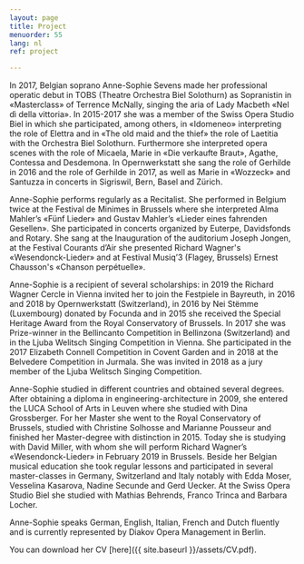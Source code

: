 ```yaml
---
layout: page
title: Project
menuorder: 55
lang: nl
ref: project

---
```

In 2017, Belgian soprano Anne-Sophie Sevens made her professional operatic debut in TOBS (Theatre Orchestra Biel Solothurn) as Sopranistin in «Masterclass» of Terrence McNally, singing the aria of Lady Macbeth «Nel dì della vittoria». In 2015-2017 she was a member of the Swiss Opera Studio Biel in which she participated, among others, in «Idomeneo» interpreting the role of Elettra and in «The old maid and the thief» the role of Laetitia with the Orchestra Biel Solothurn. Furthermore she interpreted opera scenes with the role of Micaela, Marie in «Die verkaufte Braut», Agathe, Contessa and Desdemona. In Opernwerkstatt she sang the role of Gerhilde in 2016 and the role of Gerhilde in 2017, as well as Marie in «Wozzeck» and Santuzza in concerts in Sigriswil, Bern, Basel and Zürich.

Anne-Sophie performs regularly as a Recitalist. She performed in Belgium twice at the Festival de Minimes in Brussels where she interpreted Alma Mahler’s «Fünf Lieder» and Gustav Mahler’s «Lieder eines fahrenden Gesellen». She participated in concerts organized by Euterpe, Davidsfonds and Rotary. She sang at the Inauguration of the auditorium Joseph Jongen, at the Festival Courants d’Air she presented Richard Wagner's «Wesendonck-Lieder» and at Festival Musiq’3 (Flagey, Brussels) Ernest Chausson's «Chanson perpétuelle». 

Anne-Sophie is a recipient of several scholarships: in 2019 the Richard Wagner Cercle in Vienna invited her to join the Festpiele in Bayreuth, in 2016 and 2018 by Opernwerkstatt (Switzerland), in 2016 by Nei Stëmme (Luxembourg) donated by Focunda and in 2015 she received the Special Heritage Award from the Royal Conservatory of Brussels. 
In 2017 she was Prize-winner in the Bellincanto Competition in Bellinzona (Switzerland) and in the Ljuba Welitsch Singing Competition in Vienna. She participated in the 2017 Elizabeth Connell Competition in Covent Garden and in 2018 at the Belvedere Competition in Jurmala. She was invited in 2018 as a jury member of the Ljuba Welitsch Singing Competition.

Anne-Sophie studied in different countries and obtained several degrees. After obtaining a diploma in engineering-architecture in 2009, she entered the LUCA School of Arts in Leuven where she studied with Dina Grossberger. For her Master she went to the Royal Conservatory of Brussels, studied with Christine Solhosse and Marianne Pousseur and finished her Master-degree with distinction in 2015. Today she is studying with David Miller, with whom she will perform Richard Wagner’s «Wesendonck-Lieder» in February 2019 in Brussels. Beside her Belgian musical education she took regular lessons and participated in several master-classes in Germany, Switzerland and Italy notably with Edda Moser, Vesselina Kasarova, Nadine Secunde and Gerd Uecker. At the Swiss Opera Studio Biel she studied with Mathias Behrends, Franco Trinca and Barbara Locher.

Anne-Sophie speaks German, English, Italian, French and Dutch fluently and is currently represented by Diakov Opera Management in Berlin.
 
You can download her CV [here]({{ site.baseurl }}/assets/CV.pdf).

